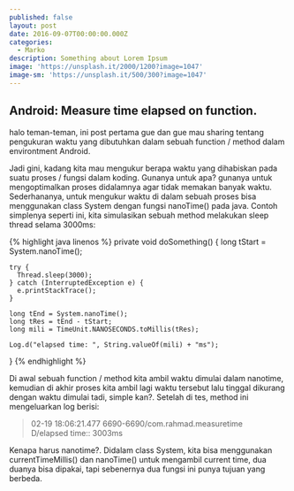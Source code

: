 ```yaml
---
published: false
layout: post
date: 2016-09-07T00:00:00.000Z
categories:
  - Marko
description: Something about Lorem Ipsum
image: 'https://unsplash.it/2000/1200?image=1047'
image-sm: 'https://unsplash.it/500/300?image=1047'
---
```

## Android: Measure time elapsed on function.
halo teman-teman, ini post pertama gue dan gue mau sharing tentang pengukuran waktu yang dibutuhkan dalam sebuah function / method dalam environtment Android.

Jadi gini, kadang kita mau mengukur berapa waktu yang dihabiskan pada suatu proses / fungsi dalam koding. Gunanya untuk apa? gunanya untuk mengoptimalkan proses didalamnya agar tidak memakan banyak waktu. Sederhananya, untuk mengukur waktu di dalam sebuah proses bisa menggunakan class System dengan fungsi nanoTime() pada java. Contoh simplenya seperti ini, kita simulasikan sebuah method melakukan sleep thread selama 3000ms: 

{% highlight java linenos %}
private void doSomething() {
    long tStart = System.nanoTime();

    try {
      Thread.sleep(3000);
    } catch (InterruptedException e) {
      e.printStackTrace();
    }

    long tEnd = System.nanoTime();
    long tRes = tEnd - tStart;
    long mili = TimeUnit.NANOSECONDS.toMillis(tRes);

    Log.d("elapsed time: ", String.valueOf(mili) + "ms");
  }
{% endhighlight %}

Di awal sebuah function / method kita ambil waktu dimulai dalam nanotime, kemudian di akhir proses kita ambil lagi waktu tersebut lalu tinggal dikurang dengan waktu dimulai tadi, simple kan?.
Setelah di tes, method ini mengeluarkan log berisi:
>02-19 18:06:21.477 6690-6690/com.rahmad.measuretime D/elapsed time:: 3003ms

Kenapa harus nanotime?. Didalam class System, kita bisa menggunakan currentTimeMillis() dan nanoTime() untuk mengambil current time, dua duanya bisa dipakai, tapi sebenernya dua fungsi ini punya tujuan yang berbeda. 
